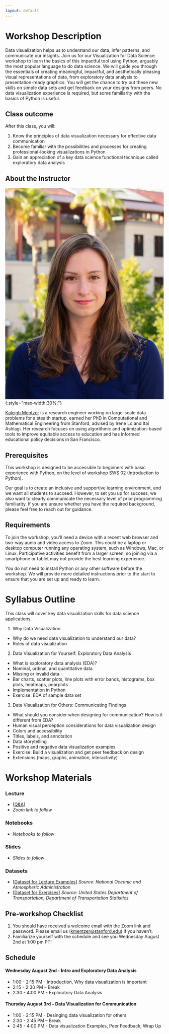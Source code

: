 ```yaml
---
layout: default
---
```


# Workshop Description
Data visualization helps us to understand our data, infer patterns, and communicate our insights. Join us for our Visualization for Data Science workshop to learn the basics of this impactful tool using Python, arguably the most popular language to do data science. We will guide you through the essentials of creating meaningful, impactful, and aesthetically pleasing visual representations of data, from exploratory data analysis to presentation-ready graphics. You will get the chance to try out these new skills on simple data sets and get feedback on your designs from peers. No data visualization experience is required, but some familiarity with the basics of Python is useful.

## Class outcome
After this class, you will:
1. Know the principles of data visualization necessary for effective data communication
2. Become familiar with the possibilities and processes for creating professional-looking visualizations in Python
3. Gain an appreciation of a key data science functional technique called exploratory data analysis


## About the Instructor
![Kaleigh Mentzer](/assets/img/kaleigh_mentzer_small.jpg){:style="max-width:30%;"}

[Kaleigh Mentzer](https://klmentzer.github.io/) is a research engineer working on large-scale data problems for a stealth startup. earned her PhD in Computational and Mathematical Engineering from Stanford, advised by Irene Lo and Itai Ashlagi. Her research focuses on using algorithmic and optimization-based tools to improve equitable access to education and has informed educational policy decisions in San Francisco.

## Prerequisites
This workshop is designed to be accessible to beginners with basic experience with Python, on the level of workshop SWS 02  (Introduction to Python). 

Our goal is to create an inclusive and supportive learning environment, and we want all students to succeed. However, to set you up for success, we also want to clearly communicate the necessary level of prior programming familiarity. If you are unsure whether you have the required background, please feel free to reach out for guidance.

## Requirements

To join the workshop, you'll need a device with a recent web browser and two-way audio and video access to Zoom. This could be a laptop or desktop computer running any operating system, such as Windows, Mac, or Linux. Participative activities benefit from a larger screen, so joining via a smartphone or tablet may not provide the best learning experience. 

You do not need to install Python or any other software before the workshop. We will provide more detailed instructions prior to the start to ensure that you are set up and ready to learn.

# Syllabus Outline
This class will cover key data visualization skills for data science applications. 
1. Why Data Visualization 
  - Why do we need data visualization to understand our data? 
  - Roles of data visualization
2. Data Visualization for Yourself: Exploratory Data Analysis
  - What is exploratory data analysis (EDA)? 
  - Nominal, ordinal, and quantitative data
  - Missing or invalid data
  - Bar charts, scatter plots, line plots with error bands, histograms, box plots, heatmaps, pearplots
  - Implementation in Python 
  - Exercise: EDA of sample data set
3. Data Visualization for Others: Communicating Findings
  - What should you consider when designing for communication? How is it different from EDA? 
  - Human visual perception considerations for data visualization design
  - Colors and accessibility 
  - Titles, labels, and annotation
  - Data storytelling
  - Positive and negative data visualization examples
  - Exercise: Build a visualization and get peer feedback on design
  - Extensions (maps, graphs, animation, interactivity)



# Workshop Materials

### Lecture
- [[Q&A](https://app.sli.do/event/dmh2Pd1cJ7g8Wym5eQkaX1)]
- *Zoom link to follow*

### Notebooks
- *Notebooks to follow*

### Slides
- *Slides to follow*

### Datasets
- [[Dataset for Lecture Examples](/docs/weather_anomalies_data.csv)]
*Source: National Oceanic and Atmospheric Administration*
- [[Dataset for Exercises](/docs/airline_delay_data.csv)]
*Source: United States Department of Transportation, Department of Transportation Statistics*


## Pre-workshop Checklist
1. You should have received a welcome email with the Zoom link and password. Please email us (kmentzer@stanford.edu) if you haven’t.
2. Familiarize yourself with the schedule and see you Wednesday August 2nd at 1:00 pm PT!

## Schedule
#### Wednesday August 2nd - Intro and Exploratory Data Analysis
  
- 1:00 - 2:15 PM - Introduction, Why data visualization is important
- 2:15 - 2:30 PM – Break
- 2:30 - 4:00 PM - Exploratory Data Analysis
  
#### Thursday August 3rd – Data Visualization for Communication
- 1:00 - 2:15 PM - Desinging data visualization for others
- 2:30 - 2:45 PM – Break
- 2:45 - 4:00 PM - Data visualization Examples, Peer Feedback, Wrap Up





